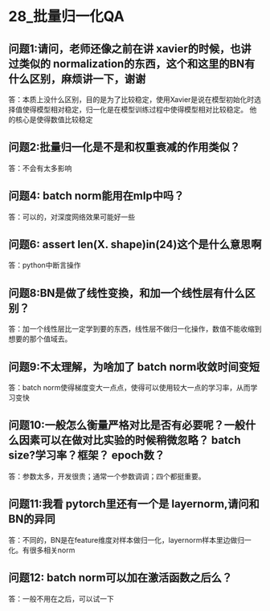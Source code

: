 # 28_批量归一化QA

## 问题1:请问，老师还像之前在讲 xavier的时候，也讲过类似的 normalization的东西，这个和这里的BN有什么区别，麻烦讲一下，谢谢

答：本质上没什么区别，目的是为了比较稳定，使用Xavier是说在模型初始化时选择值使得模型相对稳定，归一化是在模型训练过程中使得模型相对比较稳定。 他的核心是使得数值比较稳定

## 问题2:批量归一化是不是和权重衰减的作用类似？

答：不会有太多影响

## 问题4: batch norm能用在mlp中吗？

答：可以的，对深度网络效果可能好一些

## 问题6: assert len(X. shape)in(24)这个是什么意思啊

答：python中断言操作

## 问题8:BN是做了线性变換，和加一个线性层有什么区别？

答：加一个线性层比一定学到要的东西，线性层不做归一化操作，数值不能收缩到想要的那个值域去。

## 问题9:不太理解，为啥加了 batch norm收敛时间变短

答：batch norm使得梯度变大一点点，使得可以使用较大一点的学习率，从而学习变快

## 问题10:一般怎么衡量严格对比是否有必要呢？一般什么因素可以在做对比实验的时候稍微忽略？ batch size?学习率？框架？ epoch数？

答：参数太多，开发很贵；通常一个参数调调；四个都挺重要。

## 问题11:我看 pytorch里还有一个是 layernorm,请问和BN的异同

答：不同的，BN是在feature维度对样本做归一化，layernorm样本里边做归一化。有很多相关norm

## 问题12: batch norm可以加在激活函数之后么？

答：一般不用在之后，可以试一下

